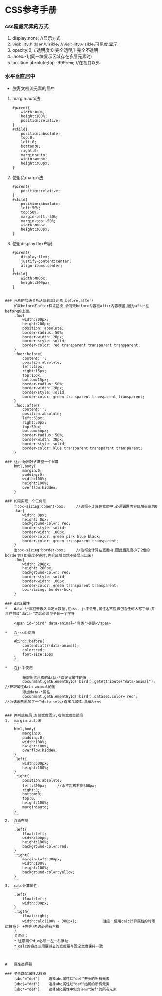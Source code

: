 # 	CSS参考手册

### css隐藏元素的方式
1.  display:none;					//显示方式	
2.  visibility:hidden/visible;   	//visibility:visible;可见度:显示
3.  opacity:0;    					//透明度:0-完全透明,1-完全不透明
4.  index:-1;(同一块显示区域存在多层元素时)
5.  position:absolute;top:-999rem;  //在视口以外

### 水平垂直居中
*	脱离文档流元素的居中
1.  margin:auto法
	```
	#parent{
		width:100%;
		height:100%;
		position:relative;
	}
	#child{
		position:absolute;
		top:0;
		left:0;
		bottom:0;
		right:0;
		margin:auto;
		width:400px;
		height:300px;
	}
	```
2. 	使用负margin法
	```
	#parent{
		position:relative;	
	}
	#child{
		position:absolute;
		left:50%;
		top:50%;
		margin-left:-50%;
		margin-top:-50%;
		width:400px;
		height:300px;
	}
	```
3. 	使用display:flex布局
	```
	#parent{
		display:flex;
		justify-content:center;
		align-items:center;
	}
	#child{
		width:400px;
		height:300px;
	}
```

### 元素的层级关系从低到高(元素,before,after)
	如果before和after样式互换,会导致before内容被after内容覆盖,因为after在before的上面。
	.foo{
		width:200px;
		height:200px;			
		position: absolute;
		border-radius: 50%;
		border-width: 20px;
		border-style: solid;			
		border-color: red transparent transparent transparent;
	}
	.foo::before{
		content:'';
		position:absolute;
		left:15px;
		right:15px;
		top:15px;
		bottom:15px;			
		border-radius: 50%;
		border-width: 20px;
		border-style: solid;			
		border-color: green transparent transparent transparent;
	}	
	.foo::after{
		content:'';
		position:absolute;
		left:50px;
		right:50px;
		top:50px;
		bottom:50px;			
		border-radius: 50%;
		border-width: 20px;
		border-style: solid;			
		border-color: blue transparent transparent transparent;
	}

### 让body刚好占满整一个屏幕
	hmtl,body{
		margin:0;
		padding:0;
		width:100%;
		height:100%;
		overflow:hidden;
	}

### 如何实现一个三角形
	当box-sizing:conent-box; 	//边框不计算在宽度中,必须设置内容区域长宽为0
	.bar{		
		width: 0px;
		height: 0px;
		background-color: red;
		border-style: solid;		
		border-width: 100px;
		border-color: green pink blue black;
		border-color: green transparent transparent;		
	}
	当box-sizing:border-box;		//边框会计算在宽度内,因此当宽度小于2倍的border时(即宽度不够时,内容区域自然不会显示出来)
	.foo{
		width: 200px;
		height: 200px;
		background-color: red;
		border-style: solid;
		border-width: 100px;
		border-color: green transparent transparent;
		box-sizing: border-box;
	}

### data属性	
*	data-\*属性来嵌入自定义数据,在css、js中使用,属性名不应该包含任何大写字母,并且在前缀"data-"之后必须至少有一个字符
	```
	<span id='bird' data-animal='鸟类'>喜鹊</span>
	```	
*	在css中使用
	```
	#bird::before{
		content:attr(data-animal);
		color:red;
		font-size:16px;		
	}
	```
* 	在js中使用
	```
		获取所需元素的data-*自定义属性的值
		docunment.getElementById('bird').getAttribute("data-animal");   //获取属性data-animal的值
		添加data-*属性
		docunment.getElementById('bird').dataset.color='red';			//为该元素添加了一个data-color自定义属性,且值为red
	```

### 两列式布局,左侧宽度固定,右侧宽度自适应
1.  margin:auto法
	```
	html,body{
		margin:0;
		padding:0;
		width:100%;
		height:100%;
		overflow:hidden;
	}
	.left{
		width:300px;
		height:100%;		
	}
	.right{
		position:absolute;
		left:300px;		//水平距离右侧300px;
		right:0;
		bottom:0;
		top:0;
		height:100%;
		margin:auto;
	}
	```
2.  浮动布局
	```
	.left{
		float:left;
		width:300px;
		height:100%;
		background-color:red;
	}
	.right{
		margin-left:300px;
		width:100%;
		height:100%;
		background-color:yellow;
	}
	```
3.  calc计算属性
	```
	.left{
		float:left;
		width:300px;
	}
	.rigth{
		float:right;
		width:calc(100% - 300px);            注意：使用calc计算属性的时候 运算符(- +等等)两边必须有空格 
	}
	关键点： 
	* 注意两个div必须一左一右浮动
	* calc的宽度必须要减去的宽度要与固定宽度保持一致
	```


# 	属性选择器

### 子串匹配属性选择器
	[abc^="def"]    选择abc属性以"def"开头的所有元素
	[abc$="def"]    选择abc属性以"def"结尾的所有元素
	[abc*="def"]    选择abc属性中包含子串"def"的所有元素

	


